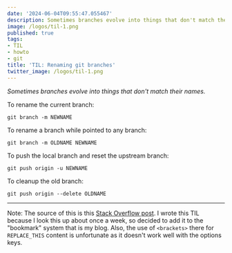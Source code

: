 ```yaml
---
date: '2024-06-04T09:55:47.055467'
description: Sometimes branches evolve into things that don't match their names.
image: /logos/til-1.png
published: true
tags:
- TIL
- howto
- git
title: 'TIL: Renaming git branches'
twitter_image: /logos/til-1.png
---
```



*Sometimes branches evolve into things that don't match their names.*

To rename the current branch:

```
git branch -m NEWNAME
```

To rename a branch while pointed to any branch:

```
git branch -m OLDNAME NEWNAME
```

To push the local branch and reset the upstream branch:

```
git push origin -u NEWNAME
```

To cleanup the old branch:

```
git push origin --delete OLDNAME
```

---

Note: The source of this is this [Stack Overflow post](https://stackoverflow.com/questions/6591213/how-can-i-rename-a-local-git-branch). I wrote this TIL because I look this up about once a week, so decided to add it to the "bookmark" system that is my blog. Also, the use of `<brackets>` there for `REPLACE_THIS` content is unfortunate as it doesn't work well with the options keys.